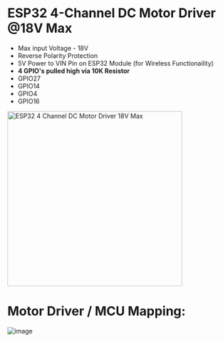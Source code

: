 # ESP32 4-Channel DC Motor Driver @18V Max

* Max input Voltage - 18V
* Reverse Polarity Protection
* 5V Power to VIN Pin on ESP32 Module (for Wireless Functionaility)
* **4 GPIO's pulled high via 10K Resistor**
* GPIO27
* GPIO14
* GPIO4
* GPIO16

<img width="392" alt="ESP32 4 Channel DC Motor Driver 18V Max" src="https://github.com/gxdeange/ESP32-4-Channel-DC-Motor-Driver/assets/57690555/4b295ea1-6b8e-46fe-bfc4-b6c1773bc29a">

# Motor Driver / MCU Mapping:

![image](https://github.com/gxdeange/ESP32-4-Channel-Brushed-DC-Motor-Driver-5V/assets/57690555/ba5665c3-214a-4173-98e1-4dfe15fb34ad)
